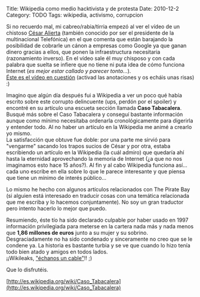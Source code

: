 Title: Wikipedia como medio hacktivista y de protesta
Date: 2010-12-2
Category: TODO
Tags: wikipedia, activismo, corrupcion

Si no recuerdo mal, mi cabreo/rabia/tirria empezó al ver el vídeo de un chistoso [César
Alierta](http://es.wikipedia.org/wiki/C%C3%A9sar_Alierta) (también conocido por ser el presidente de la multinacional Telefónica) en el que
comenta que están barajando la posibilidad de cobrarle un cánon a empresas como Google ya que ganan dinero gracias a ellos, que ponen la
infraestructura necesitaria (razonamiento inverso). En el vídeo sale él muy chisposo y con cada palabra que suelta se infiere que no tiene
ni puta idea de cómo funciona Internet (*es mejor estar callado y parecer tonto...*).  
 [Éste es el vídeo en cuestión](http://www.youtube.com/watch?v=rVADWAxOZtg) (activad las anotaciones y os echáis unas risas) :)

Imagino que algún día después fui a Wikipedia a ver un poco qué había escrito sobre este corrupto delincuente (ups, perdón por el spoiler) y
encontré en su artículo una escueta sección llamada **Caso Tabacalera**. Busqué más sobre el Caso Tabacalera y conseguí bastante información
aunque como mínimo necesitaba ordenarla cronológicamente para digerirla y entender todo. Al no haber un artículo en la Wikipedia me animé a
crearlo yo mismo.  
 La satisfacción que obtuve fue doble: por una parte me sirvió para "vengarme" sacando los trapos sucios de César y por otra, estaba
escribiendo un artículo en la Wikipedia (la cuál admiro) que quedaría ahí hasta la eternidad aprovechando la memoria de Internet (¿a que no
nos imaginamos esto hace 15 años?). Al fin y al cabo Wikipedia funciona así... cada uno escribe en ella sobre lo que le parece interesante y
que piensa que tiene un mínimo de interés público...

Lo mismo he hecho con algunos artículos relacionados con The Pirate Bay (si alguien está interesado en traducir cosas con una temática
relacionada que me escriba y lo hacemos conjuntamente). No soy un gran traductor pero intento hacerlo lo mejor que puedo.

Resumiendo, éste tío ha sido declarado culpable por haber usado en 1997 información privilegiada para meterse en la cartera nada más y nada
menos que **1,86 millones de euros** junto a su mujer y su sobrino. Desgraciadamente no ha sido condenado y sinceramente no creo que se le
condene ya. La historia es bastante turbia y se ve que cuando lo hizo tenía todo bien atado y amigos en todos lados.  
 ¡¡Wikileaks, ["échanos un cable"](http://www.elpais.com/documentossecretos/mapa-cables-wikileaks/)!! ;)

Que lo disfrutéis.

[http://es.wikipedia.org/wiki/Caso_Tabacalera](http://es.wikipedia.org/wiki/Caso_Tabacalera)
